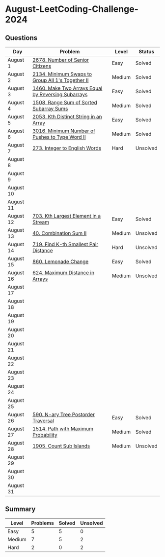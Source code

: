# August-LeetCoding-Challenge-2024

## Questions
| Day | Problem | Level | Status |
| --- | --- | --- | --- |
| August 1 | [2678. Number of Senior Citizens](https://leetcode.com/problems/number-of-senior-citizens/) | Easy | Solved |
| August 2 | [2134. Minimum Swaps to Group All 1's Together II](https://leetcode.com/problems/minimum-swaps-to-group-all-1s-together-ii/) | Medium | Solved |
| August 3 | [1460. Make Two Arrays Equal by Reversing Subarrays](https://leetcode.com/problems/make-two-arrays-equal-by-reversing-subarrays/) | Easy | Solved |
| August 4 | [1508. Range Sum of Sorted Subarray Sums](https://leetcode.com/problems/range-sum-of-sorted-subarray-sums/) | Medium | Solved |
| August 5 | [2053. Kth Distinct String in an Array](https://leetcode.com/problems/kth-distinct-string-in-an-array/) | Easy | Solved |
| August 6 | [3016. Minimum Number of Pushes to Type Word II](https://leetcode.com/problems/minimum-number-of-pushes-to-type-word-ii/) | Medium | Solved |
| August 7 | [273. Integer to English Words](https://leetcode.com/problems/integer-to-english-words/) | Hard | Unsolved |
| August 8 | []() |  |  |
| August 9 | []() |  |  |
| August 10 | []() |  |  |
| August 11 | []() |  |  |
| August 12 | [703. Kth Largest Element in a Stream](https://leetcode.com/problems/kth-largest-element-in-a-stream/) | Easy | Solved |
| August 13 | [40. Combination Sum II](https://leetcode.com/problems/combination-sum-ii/) | Medium | Unsolved |
| August 14 | [719. Find K-th Smallest Pair Distance](https://leetcode.com/problems/find-k-th-smallest-pair-distance/) | Hard | Unsolved |
| August 15 | [860. Lemonade Change](https://leetcode.com/problems/lemonade-change/) | Easy | Solved |
| August 16 | [624. Maximum Distance in Arrays](https://leetcode.com/problems/maximum-distance-in-arrays/) | Medium | Unsolved |
| August 17 | []() |  |  |
| August 18 | []() |  |  |
| August 19 | []() |  |  |
| August 20 | []() |  |  |
| August 21 | []() |  |  |
| August 22 | []() |  |  |
| August 23 | []() |  |  |
| August 24 | []() |  |  |
| August 25 | []() |  |  |
| August 26 | [590. N-ary Tree Postorder Traversal](https://leetcode.com/problems/n-ary-tree-postorder-traversal/) | Easy | Solved |
| August 27 | [1514. Path with Maximum Probability](https://leetcode.com/problems/path-with-maximum-probability/) | Medium | Solved |
| August 28 | [1905. Count Sub Islands](https://leetcode.com/problems/count-sub-islands/) | Medium | Unsolved |
| August 29 | []() |  |  |
| August 30 | []() |  |  |
| August 31 | []() |  |  |


## Summary
| Level  | Problems | Solved | Unsolved |
| ---    | --- | --- | --- |
| Easy   | 5 | 5 | 0 |
| Medium | 7 | 5 | 2 |
| Hard   | 2 | 0 | 2 |
